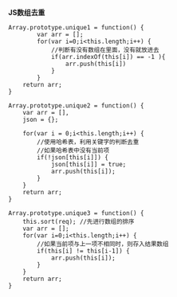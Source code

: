 **JS数组去重**

    Array.prototype.unique1 = function() {
		    var arr = [];
		    for(var i=0;i<this.length;i++) {
			    //判断有没有数组在里面，没有就放进去
			    if(arr.indexOf(this[i]) == -1 ){
			    	arr.push(this[i])
			    }
		    }
	    return arr;
    }

    Array.prototype.unique2 = function() {
	    var arr = [],
	    json = {};
	    
	    for(var i = 0;i<this.length;i++) {
		    //使用哈希表，利用关键字的判断去重
		    //如果哈希表中没有当前项
		    if(!json[this[i]]) {
			    json[this[i]] = true;
			    arr.push(this[i]);
		    }
	    }
	    return arr;
    }

    Array.prototype.unique3 = function() {
	    this.sort(req); //先进行数组的排序
	    var arr = [];
	    for(var i=0;i<this.length;i++) {
		    //如果当前项与上一项不相同时，则存入结果数组
		    if(this[i] != this[i-1]) {
		    	arr.push(this[i]);
	    	}
	    }
    	return arr;
    }